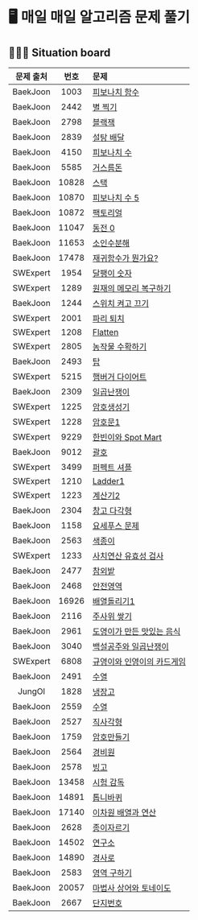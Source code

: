 # 🖥 매일 매일 알고리즘 문제 풀기

## 🧑🏽‍💻 Situation board

| 문제 출처| 번호     | 문제      |
| :--------: | :--------: | :-------- |
| BaekJoon     | 1003     |[피보나치 함수](https://www.acmicpc.net/problem/1003) |
| BaekJoon     | 2442     |[별 찍기](https://www.acmicpc.net/problem/2442) |
| BaekJoon     | 2798     |[블랙잭](https://www.acmicpc.net/problem/2798) |
| BaekJoon     | 2839     |[설탕 배달](https://www.acmicpc.net/problem/2839) |
| BaekJoon     | 4150     |[피보나치 수](https://www.acmicpc.net/problem/4150) |
| BaekJoon     | 5585     |[거스름돈](https://www.acmicpc.net/problem/5585) |
| BaekJoon     | 10828     |[스택](https://www.acmicpc.net/problem/10828) |
| BaekJoon     | 10870     |[피보나치 수 5](https://www.acmicpc.net/problem/10870) |
| BaekJoon     | 10872     |[팩토리얼](https://www.acmicpc.net/problem/10872) |
| BaekJoon     | 11047     |[동전 0](https://www.acmicpc.net/problem/11047) |
| BaekJoon     | 11653     |[소인수분해](https://www.acmicpc.net/problem/11653) |
| BaekJoon     | 17478     |[재귀함수가 뭔가요?](https://www.acmicpc.net/problem/17478) |
| SWExpert     | 1954     |[달팽이 숫자](https://swexpertacademy.com/main/code/problem/problemDetail.do?contestProbId=AV5PobmqAPoDFAUq&categoryId=AV5PobmqAPoDFAUq&categoryType=CODE&problemTitle=1954&orderBy=FIRST_REG_DATETIME&selectCodeLang=ALL&select-1=&pageSize=10&pageIndex=1) |
| SWExpert     | 1289     |[원재의 메모리 복구하기](https://swexpertacademy.com/main/code/problem/problemDetail.do?contestProbId=AV19AcoKI9sCFAZN&categoryId=AV19AcoKI9sCFAZN&categoryType=CODE&problemTitle=1289&orderBy=FIRST_REG_DATETIME&selectCodeLang=ALL&select-1=&pageSize=10&pageIndex=1) |
| BaekJoon     | 1244     |[스위치 켜고 끄기](https://www.acmicpc.net/problem/1244) |
| SWExpert     | 2001     |[파리 퇴치](https://swexpertacademy.com/main/code/problem/problemDetail.do?contestProbId=AV5PzOCKAigDFAUq&categoryId=AV5PzOCKAigDFAUq&categoryType=CODE&problemTitle=2001&orderBy=FIRST_REG_DATETIME&selectCodeLang=ALL&select-1=&pageSize=10&pageIndex=1) |
| SWExpert     | 1208     |[Flatten](https://swexpertacademy.com/main/code/problem/problemDetail.do?contestProbId=AV139KOaABgCFAYh&categoryId=AV139KOaABgCFAYh&categoryType=CODE&problemTitle=1208&orderBy=FIRST_REG_DATETIME&selectCodeLang=ALL&select-1=&pageSize=10&pageIndex=1) |
| SWExpert     | 2805     |[농작물 수확하기](https://swexpertacademy.com/main/code/problem/problemDetail.do?contestProbId=AV7GLXqKAWYDFAXB&categoryId=AV7GLXqKAWYDFAXB&categoryType=CODE&problemTitle=2805&orderBy=FIRST_REG_DATETIME&selectCodeLang=ALL&select-1=&pageSize=10&pageIndex=1) |
| BaekJoon     | 2493     |[탑](https://www.acmicpc.net/problem/2493) |
| SWExpert     | 5215     |[햄버거 다이어트](https://swexpertacademy.com/main/code/problem/problemDetail.do?contestProbId=AWT-lPB6dHUDFAVT&categoryId=AWT-lPB6dHUDFAVT&categoryType=CODE&problemTitle=5215&orderBy=FIRST_REG_DATETIME&selectCodeLang=ALL&select-1=&pageSize=10&pageIndex=1) |
| BaekJoon     | 2309     |[일곱난쟁이](https://www.acmicpc.net/problem/2309) |
| SWExpert     | 1225     |[암호생성기](https://swexpertacademy.com/main/code/problem/problemDetail.do?contestProbId=AV14uWl6AF0CFAYD&categoryId=AV14uWl6AF0CFAYD&categoryType=CODE&problemTitle=1225&orderBy=FIRST_REG_DATETIME&selectCodeLang=ALL&select-1=&pageSize=10&pageIndex=1) |
| SWExpert     | 1228     |[암호문1](https://swexpertacademy.com/main/code/problem/problemDetail.do?contestProbId=AV14w-rKAHACFAYD&categoryId=AV14w-rKAHACFAYD&categoryType=CODE&problemTitle=1228&orderBy=FIRST_REG_DATETIME&selectCodeLang=ALL&select-1=&pageSize=10&pageIndex=1) |
| SWExpert     | 9229     |[한빈이와 Spot Mart](https://swexpertacademy.com/main/code/problem/problemDetail.do?contestProbId=AW8Wj7cqbY0DFAXN&categoryId=AW8Wj7cqbY0DFAXN&categoryType=CODE&problemTitle=9229&orderBy=FIRST_REG_DATETIME&selectCodeLang=ALL&select-1=&pageSize=10&pageIndex=1) |
| BaekJoon     | 9012     |[괄호](https://www.acmicpc.net/problem/9012) |
| SWExpert     | 3499     |[퍼펙트 셔플](https://swexpertacademy.com/main/code/problem/problemDetail.do?contestProbId=AWGsRbk6AQIDFAVW&categoryId=AWGsRbk6AQIDFAVW&categoryType=CODE&problemTitle=3499&orderBy=FIRST_REG_DATETIME&selectCodeLang=ALL&select-1=&pageSize=10&pageIndex=1) |
| SWExpert     | 1210     |[Ladder1](https://swexpertacademy.com/main/code/problem/problemDetail.do?contestProbId=AV14ABYKADACFAYh&categoryId=AV14ABYKADACFAYh&categoryType=CODE&problemTitle=1210&orderBy=FIRST_REG_DATETIME&selectCodeLang=ALL&select-1=&pageSize=10&pageIndex=1) |
| SWExpert     | 1223     |[계산기2](https://swexpertacademy.com/main/code/problem/problemDetail.do?contestProbId=AV14nnAaAFACFAYD&categoryId=AV14nnAaAFACFAYD&categoryType=CODE&problemTitle=1223&orderBy=FIRST_REG_DATETIME&selectCodeLang=ALL&select-1=&pageSize=10&pageIndex=1) |
| BaekJoon     | 2304     |[창고 다각형](https://www.acmicpc.net/problem/2304) |
| BaekJoon     | 1158     |[요세푸스 문제](https://www.acmicpc.net/problem/1158) |
| BaekJoon     | 2563     |[색종이](https://www.acmicpc.net/problem/2563) |
| SWExpert     | 1233     |[사치연산 유효성 검사](https://swexpertacademy.com/main/code/problem/problemDetail.do?contestProbId=AV141176AIwCFAYD&categoryId=AV141176AIwCFAYD&categoryType=CODE&problemTitle=1233&orderBy=FIRST_REG_DATETIME&selectCodeLang=ALL&select-1=&pageSize=10&pageIndex=1) |
| BaekJoon     | 2477     |[참외밭](https://www.acmicpc.net/problem/2477) |
| BaekJoon     | 2468     |[안전영역](https://www.acmicpc.net/problem/2468) |
| BaekJoon     | 16926     |[배열돌리기1](https://www.acmicpc.net/problem/16926) |
| BaekJoon     | 2116     |[주사위 쌓기](https://www.acmicpc.net/problem/2116) |
| BaekJoon     | 2961     |[도영이가 만든 맛있는 음식](https://www.acmicpc.net/problem/2961) |
| BaekJoon     | 3040     |[백설공주와 일곱난쟁이](https://www.acmicpc.net/problem/3040) |
| SWExpert     | 6808     |[규영이와 인영이의 카드게임](https://swexpertacademy.com/main/code/problem/problemDetail.do?contestProbId=AWgv9va6HnkDFAW0&categoryId=AWgv9va6HnkDFAW0&categoryType=CODE&problemTitle=6808&orderBy=FIRST_REG_DATETIME&selectCodeLang=ALL&select-1=&pageSize=10&pageIndex=1) |
| BaekJoon     | 2491     |[수열](https://www.acmicpc.net/problem/2491) |
| JungOl     | 1828     |[냉장고](http://jungol.co.kr/bbs/board.php?bo_table=pbank&wr_id=1101&sca=30) |
| BaekJoon     | 2559     |[수열](https://www.acmicpc.net/problem/2559) |
| BaekJoon     | 2527     |[직사각형](https://www.acmicpc.net/problem/2527) |
| BaekJoon     | 1759     |[암호만들기](https://www.acmicpc.net/problem/1759) |
| BaekJoon     | 2564     |[경비원](https://www.acmicpc.net/problem/2564) |
| BaekJoon     | 2578     |[빙고](https://www.acmicpc.net/problem/2578) |
| BaekJoon     | 13458     |[시험 감독](https://www.acmicpc.net/problem/13458) |
| BaekJoon     | 14891     |[톱니바퀴](https://www.acmicpc.net/problem/14891) |
| BaekJoon     | 17140     |[이차원 배열과 연산](https://www.acmicpc.net/problem/17140) |
| BaekJoon     | 2628     |[종이자르기](https://www.acmicpc.net/problem/2628) |
| BaekJoon     | 14502     |[연구소](https://www.acmicpc.net/problem/14502) |
| BaekJoon     | 14890     |[경사로](https://www.acmicpc.net/problem/14890) |
| BaekJoon     | 2583     |[영역 구하기](https://www.acmicpc.net/problem/2583) |
| BaekJoon     | 20057     |[마법사 상어와 토네이도](https://www.acmicpc.net/problem/20057) |
| BaekJoon     | 2667     |[단지번호 ](https://www.acmicpc.net/problem/2667) |
